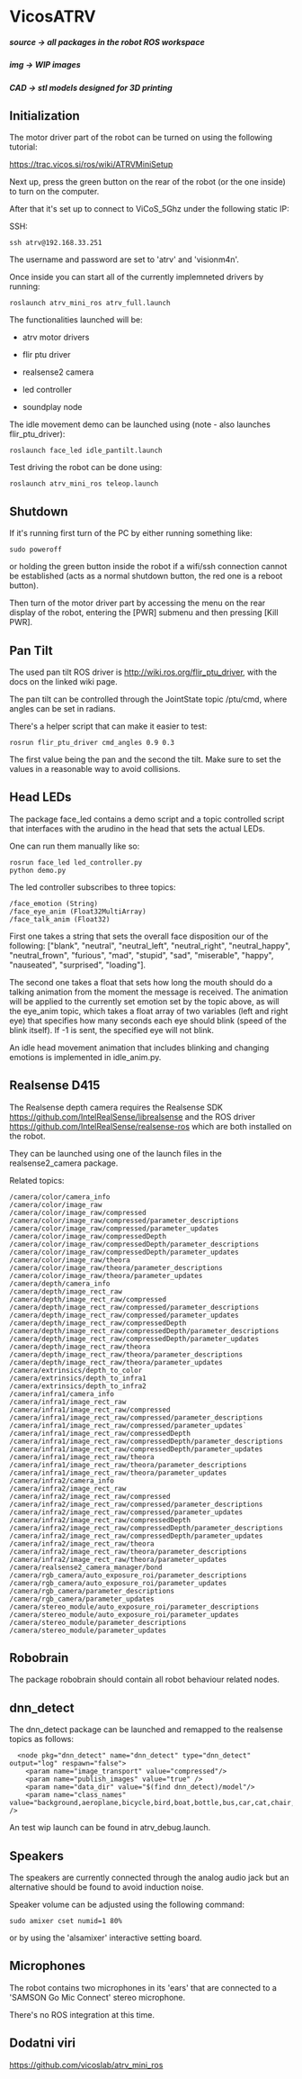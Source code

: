 # VicosATRV


##### source -> all packages in the robot ROS workspace

##### img -> WIP images

##### CAD -> stl models designed for 3D printing

## Initialization

The motor driver part of the robot can be turned on using the following tutorial:

https://trac.vicos.si/ros/wiki/ATRVMiniSetup

Next up, press the green button on the rear of the robot (or the one inside) to turn on the computer.

After that it's set up to connect to ViCoS_5Ghz under the following static IP:

SSH:

    ssh atrv@192.168.33.251

The username and password are set to 'atrv' and 'visionm4n'.

Once inside you can start all of the currently implemneted drivers by running:

    roslaunch atrv_mini_ros atrv_full.launch 

The functionalities launched will be:

- atrv motor drivers

- flir ptu driver

- realsense2 camera

- led controller

- soundplay node

The idle movement demo can be launched using (note - also launches flir_ptu_driver):

    roslaunch face_led idle_pantilt.launch

Test driving the robot can be done using:

    roslaunch atrv_mini_ros teleop.launch

## Shutdown

If it's running first turn of the PC by either running something like:

    sudo poweroff

or holding the green button inside the robot if a wifi/ssh connection cannot be established (acts as a normal shutdown button, the red one is a reboot button).

Then turn of the motor driver part by accessing the menu on the rear display of the robot, entering the [PWR] submenu and then pressing [Kill PWR].

## Pan Tilt

The used pan tilt ROS driver is http://wiki.ros.org/flir_ptu_driver, with the docs on the linked wiki page.

The pan tilt can be controlled through the JointState topic /ptu/cmd, where angles can be set in radians.

There's a helper script that can make it easier to test:

    rosrun flir_ptu_driver cmd_angles 0.9 0.3

The first value being the pan and the second the tilt. Make sure to set the values in a reasonable way to avoid collisions.

## Head LEDs

The package face_led contains a demo script and a topic controlled script that interfaces with the arudino in the head that sets the actual LEDs.

One can run them manually like so:

    rosrun face_led led_controller.py
    python demo.py

The led controller subscribes to three topics:

    /face_emotion (String)
    /face_eye_anim (Float32MultiArray)
    /face_talk_anim (Float32)

First one takes a string that sets the overall face disposition our of the following: ["blank", "neutral", "neutral_left", "neutral_right", "neutral_happy", "neutral_frown", "furious", "mad", "stupid", "sad", "miserable", "happy", "nauseated", "surprised", "loading"].

The second one takes a float that sets how long the mouth should do a talking animation from the moment the message is received. The animation will be applied to the currently set emotion set by the topic above, as will the eye_anim topic, which takes a float array of two variables (left and right eye) that specifies how many seconds each eye should blink (speed of the blink itself). If -1 is sent, the specified eye will not blink.

An idle head movement animation that includes blinking and changing emotions is implemented in idle_anim.py.

## Realsense D415

The Realsense depth camera requires the Realsense SDK https://github.com/IntelRealSense/librealsense and the ROS driver https://github.com/IntelRealSense/realsense-ros which are both installed on the robot.

They can be launched using one of the launch files in the realsense2_camera package.

Related topics:

```
/camera/color/camera_info
/camera/color/image_raw
/camera/color/image_raw/compressed
/camera/color/image_raw/compressed/parameter_descriptions
/camera/color/image_raw/compressed/parameter_updates
/camera/color/image_raw/compressedDepth
/camera/color/image_raw/compressedDepth/parameter_descriptions
/camera/color/image_raw/compressedDepth/parameter_updates
/camera/color/image_raw/theora
/camera/color/image_raw/theora/parameter_descriptions
/camera/color/image_raw/theora/parameter_updates
/camera/depth/camera_info
/camera/depth/image_rect_raw
/camera/depth/image_rect_raw/compressed
/camera/depth/image_rect_raw/compressed/parameter_descriptions
/camera/depth/image_rect_raw/compressed/parameter_updates
/camera/depth/image_rect_raw/compressedDepth
/camera/depth/image_rect_raw/compressedDepth/parameter_descriptions
/camera/depth/image_rect_raw/compressedDepth/parameter_updates
/camera/depth/image_rect_raw/theora
/camera/depth/image_rect_raw/theora/parameter_descriptions
/camera/depth/image_rect_raw/theora/parameter_updates
/camera/extrinsics/depth_to_color
/camera/extrinsics/depth_to_infra1
/camera/extrinsics/depth_to_infra2
/camera/infra1/camera_info
/camera/infra1/image_rect_raw
/camera/infra1/image_rect_raw/compressed
/camera/infra1/image_rect_raw/compressed/parameter_descriptions
/camera/infra1/image_rect_raw/compressed/parameter_updates`
/camera/infra1/image_rect_raw/compressedDepth
/camera/infra1/image_rect_raw/compressedDepth/parameter_descriptions
/camera/infra1/image_rect_raw/compressedDepth/parameter_updates
/camera/infra1/image_rect_raw/theora
/camera/infra1/image_rect_raw/theora/parameter_descriptions
/camera/infra1/image_rect_raw/theora/parameter_updates
/camera/infra2/camera_info
/camera/infra2/image_rect_raw
/camera/infra2/image_rect_raw/compressed
/camera/infra2/image_rect_raw/compressed/parameter_descriptions
/camera/infra2/image_rect_raw/compressed/parameter_updates
/camera/infra2/image_rect_raw/compressedDepth
/camera/infra2/image_rect_raw/compressedDepth/parameter_descriptions
/camera/infra2/image_rect_raw/compressedDepth/parameter_updates
/camera/infra2/image_rect_raw/theora
/camera/infra2/image_rect_raw/theora/parameter_descriptions
/camera/infra2/image_rect_raw/theora/parameter_updates
/camera/realsense2_camera_manager/bond
/camera/rgb_camera/auto_exposure_roi/parameter_descriptions
/camera/rgb_camera/auto_exposure_roi/parameter_updates
/camera/rgb_camera/parameter_descriptions
/camera/rgb_camera/parameter_updates
/camera/stereo_module/auto_exposure_roi/parameter_descriptions
/camera/stereo_module/auto_exposure_roi/parameter_updates
/camera/stereo_module/parameter_descriptions
/camera/stereo_module/parameter_updates
```

## Robobrain

The package robobrain should contain all robot behaviour related nodes.

## dnn_detect

The dnn_detect package can be launched and remapped to the realsense topics as follows:

```
  <node pkg="dnn_detect" name="dnn_detect" type="dnn_detect" output="log" respawn="false">
    <param name="image_transport" value="compressed"/>
    <param name="publish_images" value="true" />
    <param name="data_dir" value="$(find dnn_detect)/model"/>
    <param name="class_names" value="background,aeroplane,bicycle,bird,boat,bottle,bus,car,cat,chair,cow,diningtable,dog,horse,motorbike,person,pottedplant,sheep,sofa,train,tvmonitor" />
```

An test wip launch can be found in atrv_debug.launch.

## Speakers

The speakers are currently connected through the analog audio jack but an alternative should be found to avoid induction noise.

Speaker volume can be adjusted using the following command:

    sudo amixer cset numid=1 80%

or by using the 'alsamixer' interactive setting board.

## Microphones

The robot contains two microphones in its 'ears' that are connected to a 'SAMSON Go Mic Connect' stereo microphone.

There's no ROS integration at this time.

## Dodatni viri

https://github.com/vicoslab/atrv_mini_ros


